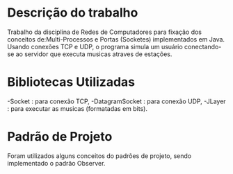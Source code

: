 # Descrição do trabalho
Trabalho da disciplina de Redes de Computadores para fixação dos conceitos de:Multi-Processos e Portas (Socketes) implementados em Java. Usando conexões TCP e UDP, o programa simula um usuário conectando-se ao servidor que executa musicas atraves de estações.

# Bibliotecas Utilizadas
  -Socket : para conexão TCP,
  -DatagramSocket : para conexão UDP,
  -JLayer : para executar as musicas (formatadas em bits).
  
 # Padrão de Projeto
 Foram utilizados alguns conceitos do padrões de projeto, sendo implementado o padrão Observer.
